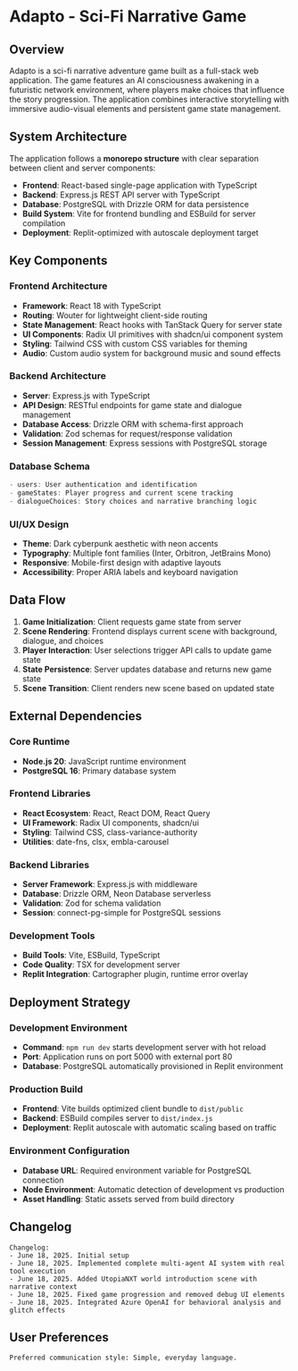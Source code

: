 # Adapto - Sci-Fi Narrative Game

## Overview

Adapto is a sci-fi narrative adventure game built as a full-stack web application. The game features an AI consciousness awakening in a futuristic network environment, where players make choices that influence the story progression. The application combines interactive storytelling with immersive audio-visual elements and persistent game state management.

## System Architecture

The application follows a **monorepo structure** with clear separation between client and server components:

- **Frontend**: React-based single-page application with TypeScript
- **Backend**: Express.js REST API server with TypeScript
- **Database**: PostgreSQL with Drizzle ORM for data persistence
- **Build System**: Vite for frontend bundling and ESBuild for server compilation
- **Deployment**: Replit-optimized with autoscale deployment target

## Key Components

### Frontend Architecture
- **Framework**: React 18 with TypeScript
- **Routing**: Wouter for lightweight client-side routing
- **State Management**: React hooks with TanStack Query for server state
- **UI Components**: Radix UI primitives with shadcn/ui component system
- **Styling**: Tailwind CSS with custom CSS variables for theming
- **Audio**: Custom audio system for background music and sound effects

### Backend Architecture
- **Server**: Express.js with TypeScript
- **API Design**: RESTful endpoints for game state and dialogue management
- **Database Access**: Drizzle ORM with schema-first approach
- **Validation**: Zod schemas for request/response validation
- **Session Management**: Express sessions with PostgreSQL storage

### Database Schema
```typescript
- users: User authentication and identification
- gameStates: Player progress and current scene tracking
- dialogueChoices: Story choices and narrative branching logic
```

### UI/UX Design
- **Theme**: Dark cyberpunk aesthetic with neon accents
- **Typography**: Multiple font families (Inter, Orbitron, JetBrains Mono)
- **Responsive**: Mobile-first design with adaptive layouts
- **Accessibility**: Proper ARIA labels and keyboard navigation

## Data Flow

1. **Game Initialization**: Client requests game state from server
2. **Scene Rendering**: Frontend displays current scene with background, dialogue, and choices
3. **Player Interaction**: User selections trigger API calls to update game state
4. **State Persistence**: Server updates database and returns new game state
5. **Scene Transition**: Client renders new scene based on updated state

## External Dependencies

### Core Runtime
- **Node.js 20**: JavaScript runtime environment
- **PostgreSQL 16**: Primary database system

### Frontend Libraries
- **React Ecosystem**: React, React DOM, React Query
- **UI Framework**: Radix UI components, shadcn/ui
- **Styling**: Tailwind CSS, class-variance-authority
- **Utilities**: date-fns, clsx, embla-carousel

### Backend Libraries
- **Server Framework**: Express.js with middleware
- **Database**: Drizzle ORM, Neon Database serverless
- **Validation**: Zod for schema validation
- **Session**: connect-pg-simple for PostgreSQL sessions

### Development Tools
- **Build Tools**: Vite, ESBuild, TypeScript
- **Code Quality**: TSX for development server
- **Replit Integration**: Cartographer plugin, runtime error overlay

## Deployment Strategy

### Development Environment
- **Command**: `npm run dev` starts development server with hot reload
- **Port**: Application runs on port 5000 with external port 80
- **Database**: PostgreSQL automatically provisioned in Replit environment

### Production Build
- **Frontend**: Vite builds optimized client bundle to `dist/public`
- **Backend**: ESBuild compiles server to `dist/index.js`
- **Deployment**: Replit autoscale with automatic scaling based on traffic

### Environment Configuration
- **Database URL**: Required environment variable for PostgreSQL connection
- **Node Environment**: Automatic detection of development vs production
- **Asset Handling**: Static assets served from build directory

## Changelog

```
Changelog:
- June 18, 2025. Initial setup
- June 18, 2025. Implemented complete multi-agent AI system with real tool execution
- June 18, 2025. Added UtopiaNXT world introduction scene with narrative context
- June 18, 2025. Fixed game progression and removed debug UI elements
- June 18, 2025. Integrated Azure OpenAI for behavioral analysis and glitch effects
```

## User Preferences

```
Preferred communication style: Simple, everyday language.
```